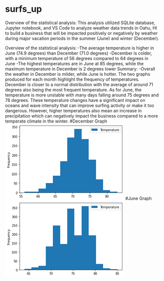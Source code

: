 # surfs_up
Overview of the statistical analysis:
    This analysis utilized SQLite database, Jupyter notebook, and VS Code to analyze weather data trends in Oahu, HI to build a business that will be impacted positively or negatively by weather during major vacation periods in the summer (June) and winter (December).

Overview of the statistical analysis:
    -The average temperature is higher in June (74.9 degrees) than December (71.0 degrees)
    -December is colder, with a minimum temperature of 56 degrees compared to 64 degrees in June
    -The highest temperatures are in June at 85 degrees, while the maximum temperature in December is 2 degrees lower
Summary:
    -Overall the weather in December is milder, while June is hotter. The two graphs produced for each month highlight the frequency of temperatures. December is closer to a normal distribution with the average of around 71 degrees also being the most frequent temperature. As for June, the temperature is more unstable with many days falling around 75 degrees and 78 degrees. These temperature changes have a significant impact on oceans and wave intensity that can improve surfing activity or make it too dangerous. However, higher temperatures also mean an increase in precipitation which can negatively impact the business compared to a more temperate climate in the winter.
    #December Graph
    ![December graph](https://github.com/BBright07/surfs_up/blob/main/Dec_temp_distribution.png?raw=true) 
    #June Graph
    ![June graph](https://github.com/BBright07/surfs_up/blob/main/June_temp_distribution.png?raw=true) 
    